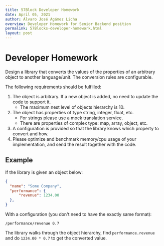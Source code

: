```yaml
---
title: 57Block Developer Homework
date: April 05, 2021
author: Álvaro José Agámez Licha
overview: Developer Homework for Senior Backend position
permalink: 57Blocks-developer-homework.html
layout: post
---
```


# Developer Homework

Design a library that converts the values of the properties of an arbitrary object to another language/unit. The conversion rules are configurable.

The following requirements should be fulfilled:

1. The object is arbitrary. If a new object is added, no need to update the code to support it.
   * The maximum nest level of objects hierarchy is 10.
2. The object has properties of type string, integer, float, etc.
   * For strings please use a mock translation service.
   * There are properties of complex type: map, array, object, etc.
3. A configuration is provided so that the library knows which property to convert and how.
4. Please optimize and benchmark memory/cpu usage of your implementation, and send the result together with the code.

## Example

If the library is given an object below:

```json
{
  "name": "Some Company",
  "performance": {
      "revenue": 1234.00
  },
}
```

With a configuration (you don't need to have the exactly same format):

```
/performance/revenue 0.7
```

The library walks through the object hierarchy, find `performance.revenue` and do `1234.00 * 0.7` to get the converted value.
